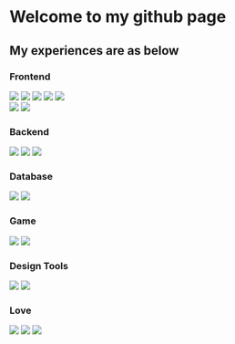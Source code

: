 # Welcome to my github page

## My experiences are as below

### Frontend

<img src="https://img.shields.io/badge/html5-E34F26?style=for-the-badge&logo=html5&logoColor=black"> <img src="https://img.shields.io/badge/css-663399?style=for-the-badge&logo=css&logoColor=black"> <img src="https://img.shields.io/badge/sass-CC6699?style=for-the-badge&logo=sass&logoColor=white"> <img src="https://img.shields.io/badge/javascript-F7DF1E?style=for-the-badge&logo=javascript&logoColor=black"> <img src="https://img.shields.io/badge/typescript-3178C6?style=for-the-badge&logo=typescript&logoColor=white">
<br>
<img src="https://img.shields.io/badge/react-61DAFB?style=for-the-badge&logo=react&logoColor=black"> <img src="https://img.shields.io/badge/next.js-000000?style=for-the-badge&logo=nextdotjs&logoColor=white">

### Backend

<img src="https://img.shields.io/badge/python-3776AB?style=for-the-badge&logo=python&logoColor=white"> <img src="https://img.shields.io/badge/django-092E20?style=for-the-badge&logo=django&logoColor=white"> <img src="https://img.shields.io/badge/supabase-3FCF8E?style=for-the-badge&logo=supabase&logoColor=white">

### Database

<img src="https://img.shields.io/badge/postgresql-4169E1?style=for-the-badge&logo=postgresql&logoColor=white"> <img src="https://img.shields.io/badge/mongodb-47A248?style=for-the-badge&logo=mongodb&logoColor=white">

### Game

<img src="https://img.shields.io/badge/unity-FFFFFF?style=for-the-badge&logo=unity&logoColor=black"> <img src="https://img.shields.io/badge/csharp-9b6dd7?style=for-the-badge&logo=cplusplus&logoColor=white">

<!-- ### Version Control

  <img src="https://img.shields.io/badge/git-F05032?style=for-the-badge&logo=git&logoColor=white">
  <img src="https://img.shields.io/badge/gitlfs-F64935?style=for-the-badge&logo=gitlfs&logoColor=white">
  <img src="https://img.shields.io/badge/github-181717?style=for-the-badge&logo=github&logoColor=white"> -->

<!-- ### Cloud Services

  <img src="https://img.shields.io/badge/amazonec2-FF9900?style=for-the-badge&logo=amazonec2&logoColor=white">
  <img src="https://img.shields.io/badge/amazons3-569A31?style=for-the-badge&logo=amazons3&logoColor=white">
  <img src="https://img.shields.io/badge/awslambda-FF9900?style=for-the-badge&logo=awslambda&logoColor=white"> -->

### Design Tools

<img src="https://img.shields.io/badge/figma-F24E1E?style=for-the-badge&logo=figma&logoColor=white"> <img src="https://img.shields.io/badge/canva-00C4CC?style=for-the-badge&logo=canva&logoColor=white">

### Love

<img src="https://img.shields.io/badge/firefoxbrowser-FF7139?style=for-the-badge&logo=firefoxbrowser&logoColor=white"> <img src="https://img.shields.io/badge/spotify-1ED760?style=for-the-badge&logo=spotify&logoColor=white"> <img src="https://img.shields.io/badge/tidal-000000?style=for-the-badge&logo=tidal&logoColor=white">

<!--
**6puritans9/6puritans9** is a ✨ _special_ ✨ repository because its `README.md` (this file) appears on your GitHub profile.

Here are some ideas to get you started:

- 🔭 I’m currently working on ...
- 🌱 I’m currently learning ...
- 👯 I’m looking to collaborate on ...
- 🤔 I’m looking for help with ...
- 💬 Ask me about ...
- 📫 How to reach me: ...
- 😄 Pronouns: ...
- ⚡ Fun fact: ...
-->
